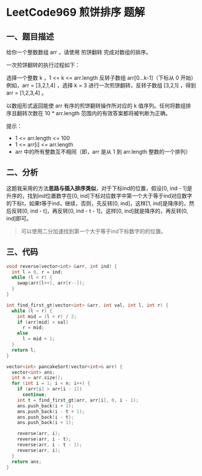 # LeetCode969 煎饼排序 题解

## 一、题目描述

给你一个整数数组 arr ，请使用 煎饼翻转 完成对数组的排序。

一次煎饼翻转的执行过程如下：

选择一个整数 k ，1 <= k <= arr.length
反转子数组 arr[0...k-1]（下标从 0 开始）
例如，arr = [3,2,1,4] ，选择 k = 3 进行一次煎饼翻转，反转子数组 [3,2,1] ，得到 arr = [1,2,3,4] 。

以数组形式返回能使 arr 有序的煎饼翻转操作所对应的 k 值序列。任何将数组排序且翻转次数在 10 * arr.length 范围内的有效答案都将被判断为正确。

提示：

+ 1 <= arr.length <= 100
+ 1 <= arr[i] <= arr.length
+ arr 中的所有整数互不相同（即，arr 是从 1 到 arr.length 整数的一个排列）



## 二、分析

这题我采用的方法**思路与插入排序类似**，对于下标ind的位置，假设[0, ind - 1]是升序的，找到ind位置数字在[0, ind]下标对应数字中第一个大于等于ind对应数字的下标t，如果t等于ind，继续，否则，先反转[0, ind]，这样[1, ind]是降序的，然后反转[0, ind - t]，再反转[0, ind - t - 1]，这样[0, ind]就是降序的，再反转[0, ind]即可。

> 可以使用二分加速找到第一个大于等于ind下标数字的的位置。



## 三、代码

```c++
void reverse(vector<int> &arr, int ind) {
  int l = 0, r = ind;
  while (l < r) {
    swap(arr[l++], arr[r--]);
  }
}

int find_first_gt(vector<int> &arr, int val, int l, int r) {
  while (l < r) {
    int mid = (l + r) / 2;
    if (arr[mid] > val) 
      r = mid;
    else 
      l = mid + 1;
  }
  return l;
}

vector<int> pancakeSort(vector<int>& arr) {
  vector<int> ans;
  int n = arr.size();
  for (int i = 1; i < n; i++) {
    if (arr[i] > arr[i - 1])
      continue;
    int t = find_first_gt(arr, arr[i], 0, i - 1);
    ans.push_back(i + 1);
    ans.push_back(i - t + 1);
    ans.push_back(i - t);
    ans.push_back(i + 1);

    reverse(arr, i);
    reverse(arr, i - t);
    reverse(arr, i - t - 1);
    reverse(arr, i);
  }
  return ans;
}
```



